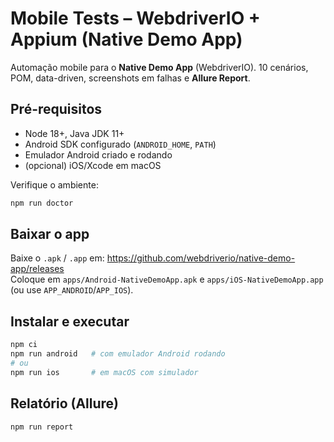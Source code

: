 # Mobile Tests – WebdriverIO + Appium (Native Demo App)

Automação mobile para o **Native Demo App** (WebdriverIO). 10 cenários, POM, data-driven, screenshots em falhas e **Allure Report**.

## Pré-requisitos
- Node 18+, Java JDK 11+
- Android SDK configurado (`ANDROID_HOME`, `PATH`)
- Emulador Android criado e rodando
- (opcional) iOS/Xcode em macOS

Verifique o ambiente:
```bash
npm run doctor
```

## Baixar o app
Baixe o `.apk` / `.app` em: https://github.com/webdriverio/native-demo-app/releases  
Coloque em `apps/Android-NativeDemoApp.apk` e `apps/iOS-NativeDemoApp.app` (ou use `APP_ANDROID`/`APP_IOS`).

## Instalar e executar
```bash
npm ci
npm run android   # com emulador Android rodando
# ou
npm run ios       # em macOS com simulador
```

## Relatório (Allure)
```bash
npm run report
```